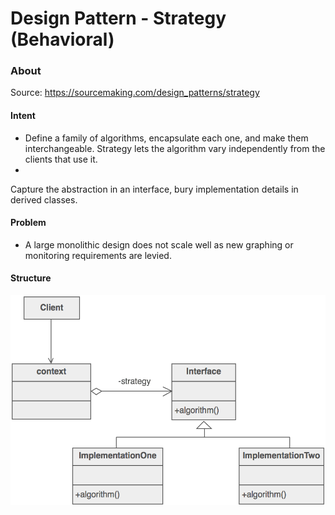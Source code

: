# Design Pattern - Strategy (Behavioral)


### About

Source: https://sourcemaking.com/design_patterns/strategy

#### Intent

 - Define a family of algorithms, encapsulate each one, and make them interchangeable. Strategy lets the algorithm vary independently from the clients that use it.
 -
 Capture the abstraction in an interface, bury implementation details in derived classes.

#### Problem

 - A large monolithic design does not scale well as new graphing or monitoring requirements are levied.

#### Structure

![alt text](./structure.png)